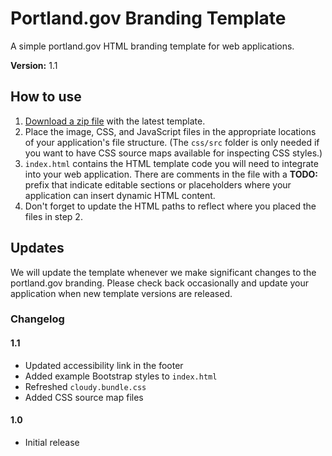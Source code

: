 # Portland.gov Branding Template
A simple portland.gov HTML branding template for web applications.

**Version:** 1.1

## How to use
1. [Download a zip file](https://github.com/eGovPDX/portlandor-branding-template/archive/refs/heads/master.zip) with the latest template.
2. Place the image, CSS, and JavaScript files in the appropriate locations of your application's file structure. (The `css/src` folder is only needed if you want to have CSS source maps available for inspecting CSS styles.)
3. `index.html` contains the HTML template code you will need to integrate into your web application. There are comments in the file with a **TODO:** prefix that indicate editable sections or placeholders where your application can insert dynamic HTML content.
4. Don't forget to update the HTML paths to reflect where you placed the files in step 2.

## Updates
We will update the template whenever we make significant changes to the portland.gov branding. Please check back occasionally and update your application when new template versions are released.

### Changelog

#### 1.1 

* Updated accessibility link in the footer
* Added example Bootstrap styles to `index.html`
* Refreshed `cloudy.bundle.css`
* Added CSS source map files

#### 1.0 

* Initial release
